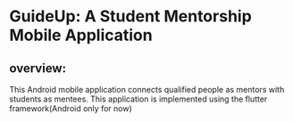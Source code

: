 # GuideUp: A Student Mentorship Mobile Application
## overview:
 This Android mobile application connects qualified people as mentors with students as mentees. This application is implemented using the flutter framework(Android only for now)
